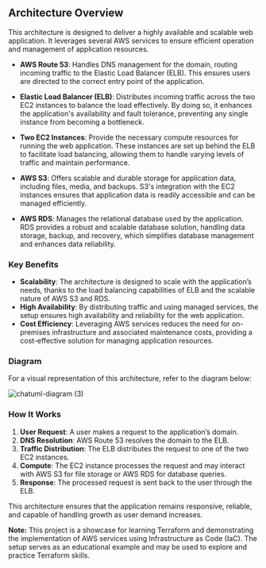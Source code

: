 ## Architecture Overview

This architecture is designed to deliver a highly available and scalable web application. It leverages several AWS services to ensure efficient operation and management of application resources.

- **AWS Route 53**: Handles DNS management for the domain, routing incoming traffic to the Elastic Load Balancer (ELB). This ensures users are directed to the correct entry point of the application.

- **Elastic Load Balancer (ELB)**: Distributes incoming traffic across the two EC2 instances to balance the load effectively. By doing so, it enhances the application's availability and fault tolerance, preventing any single instance from becoming a bottleneck.

- **Two EC2 Instances**: Provide the necessary compute resources for running the web application. These instances are set up behind the ELB to facilitate load balancing, allowing them to handle varying levels of traffic and maintain performance.

- **AWS S3**: Offers scalable and durable storage for application data, including files, media, and backups. S3's integration with the EC2 instances ensures that application data is readily accessible and can be managed efficiently.

- **AWS RDS**: Manages the relational database used by the application. RDS provides a robust and scalable database solution, handling data storage, backup, and recovery, which simplifies database management and enhances data reliability.

### Key Benefits

- **Scalability**: The architecture is designed to scale with the application’s needs, thanks to the load balancing capabilities of ELB and the scalable nature of AWS S3 and RDS.
- **High Availability**: By distributing traffic and using managed services, the setup ensures high availability and reliability for the web application.
- **Cost Efficiency**: Leveraging AWS services reduces the need for on-premises infrastructure and associated maintenance costs, providing a cost-effective solution for managing application resources.

### Diagram

For a visual representation of this architecture, refer to the diagram below:


![chatuml-diagram (3)](https://github.com/user-attachments/assets/d7c4aea9-feae-4f56-9a25-ac4011be5a80)



### How It Works

1. **User Request**: A user makes a request to the application’s domain.
2. **DNS Resolution**: AWS Route 53 resolves the domain to the ELB.
3. **Traffic Distribution**: The ELB distributes the request to one of the two EC2 instances.
4. **Compute**: The EC2 instance processes the request and may interact with AWS S3 for file storage or AWS RDS for database queries.
5. **Response**: The processed request is sent back to the user through the ELB.

This architecture ensures that the application remains responsive, reliable, and capable of handling growth as user demand increases.

**Note:** This project is a showcase for learning Terraform and demonstrating the implementation of AWS services using Infrastructure as Code (IaC). The setup serves as an educational example and may be used to explore and practice Terraform skills.


